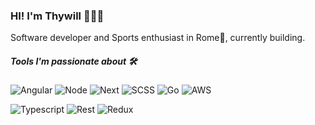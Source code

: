 ### HI! I'm Thywill 👨🏽‍💻

Software developer and Sports enthusiast in Rome📍, currently building.

##### Tools I'm passionate about 🛠 

![Angular](https://img.shields.io/badge/Javascript-Angular-red) ![Node](https://img.shields.io/badge/Javascript-Node-blue) ![Next](https://img.shields.io/badge/React-Next.js-white) ![SCSS](https://img.shields.io/badge/CSS-SCSS-%23C04080) ![Go](https://img.shields.io/badge/CSS-Styled%20Components-%23C04080) ![AWS](https://img.shields.io/badge/CSS-Styled%20Components-%23C04080)

![Typescript](https://img.shields.io/badge/Javascript-Typescript-blue) ![Rest](https://img.shields.io/badge/QueryLanguage-RESTful%20API-%2348B282) ![Redux](https://img.shields.io/badge/React-Redux-blue)


<!---
ThywillJoshua/ThywillJoshua is a ✨ special ✨ repository because its `README.md` (this file) appears on your GitHub profile.
You can click the Preview link to take a look at your changes.
--->
